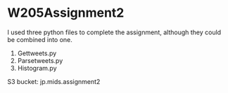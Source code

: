 # W205Assignment2
I used three python files to complete the assignment, although they could be combined into one.

1) Gettweets.py
2) Parsetweets.py
3) Histogram.py

S3 bucket: jp.mids.assignment2
